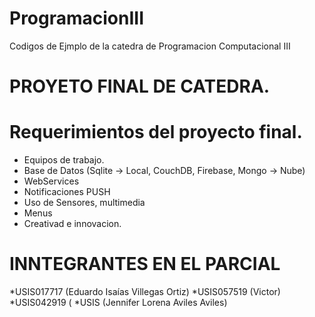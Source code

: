 # ProgramacionIII
Codigos de Ejmplo de la catedra de Programacion Computacional III

# PROYETO FINAL DE CATEDRA.
# Requerimientos del proyecto final.
* Equipos de trabajo.
* Base de Datos (Sqlite -> Local, CouchDB, Firebase, Mongo -> Nube)
* WebServices
* Notificaciones PUSH
* Uso de Sensores, multimedia
* Menus 
* Creativad e innovacion.

# INNTEGRANTES EN EL PARCIAL
*USIS017717 (Eduardo Isaías Villegas Ortiz)
*USIS057519 (Victor)
*USIS042919 (
*USIS       (Jennifer Lorena Aviles Aviles) 
